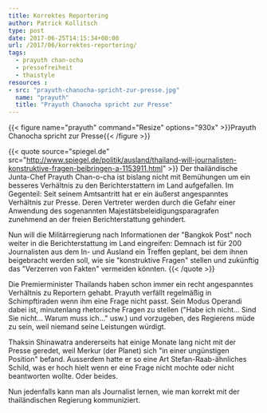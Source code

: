 ```yaml
---
title: Korrektes Reportering
author: Patrick Kollitsch
type: post
date: 2017-06-25T14:15:34+00:00
url: /2017/06/korrektes-reportering/
tags:
  - prayuth chan-ocha
  - pressefreiheit
  - thaistyle
resources :
- src: "prayuth-chanocha-spricht-zur-presse.jpg"
  name: "prayuth"
  title: "Prayuth Chanocha spricht zur Presse"
---
```


{{< figure name="prayuth" command="Resize" options="930x" >}}Prayuth Chanocha spricht zur Presse{{< /figure >}}

{{< quote source="spiegel.de" src="http://www.spiegel.de/politik/ausland/thailand-will-journalisten-konstruktive-fragen-beibringen-a-1153911.html" >}}
Der thailändische Junta-Chef Prayuth Chan-o-cha ist bislang nicht mit Bemühungen um ein besseres Verhältnis zu den Berichterstattern im Land aufgefallen. Im Gegenteil: Seit seinem Amtsantritt hat er ein äußerst angespanntes Verhältnis zur Presse. Deren Vertreter werden durch die Gefahr einer Anwendung des sogenannten Majestätsbeleidigungsparagrafen zunehmend an der freien Berichterstattung gehindert.

Nun will die Militärregierung nach Informationen der "Bangkok Post" noch weiter in die Berichterstattung im Land eingreifen: Demnach ist für 200 Journalisten aus dem In- und Ausland ein Treffen geplant, bei dem ihnen beigebracht werden soll, wie sie "konstruktive Fragen" stellen und zukünftig das "Verzerren von Fakten" vermeiden könnten.
{{< /quote >}}

Die Premierminister Thailands haben schon immer ein recht angespanntes Verhältnis zu Reportern gehabt. Prayuth verfällt regelmäßig in Schimpftiraden wenn ihm eine Frage nicht passt. Sein Modus Operandi dabei ist, minutenlang rhetorische Fragen zu stellen ("Habe ich nicht... Sind Sie nicht... Warum muss ich..." usw.) und vorzugeben, des Regierens müde zu sein, weil niemand seine Leistungen würdigt. 

Thaksin Shinawatra andererseits hat einige Monate lang nicht mit der Presse geredet, weil Merkur (der Planet) sich "in einer ungünstigen Position" befand. Ausserdem hatte er so eine Art Stefan-Raab-ähnliches Schild, was er hoch hielt wenn er eine Frage nicht mochte oder nicht beantworten wollte. Oder beides. 

Nun jedenfalls kann man als Journalist lernen, wie man korrekt mit der thailändischen Regierung kommuniziert.
